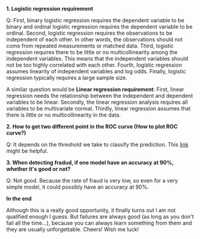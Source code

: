 **1. Logistic regression requirement**

Q: First, binary logistic regression requires the dependent variable to be binary and ordinal logistic regression requires the dependent variable to be ordinal. Second, logistic regression requires the observations to be independent of each other.  In other words, the observations should not come from repeated measurements or matched data. Third, logistic regression requires there to be little or no multicollinearity among the independent variables. This means that the independent variables should not be too highly correlated with each other. Fourth, logistic regression assumes linearity of independent variables and log odds. Finally, logistic regression typically requires a large sample size. 

A similar question would be **Linear regression requirement**: First, linear regression needs the relationship between the independent and dependent variables to be linear. Secondly, the linear regression analysis requires all variables to be multivariate normal. Thirdly, linear regression assumes that there is little or no multicollinearity in the data.  

**2. How to get two different point in the ROC curve (How to plot ROC curve?)**

Q: It depends on the threshold we take to classify the prediction. This [link](https://towardsdatascience.com/understanding-the-roc-curve-in-three-visual-steps-795b1399481c) might be helpful.

**3. When detecting fradud, if one model have an accuracy at 90%, whether it's good or not?**

Q: Not good. Because the rate of fraud is very low, so even for a very simple model, it could possibly have an accuracy at 90%.


**In the end**

Although this is a really good opportunity, it finally turns out I am not qualified enough I guess. But failures are always good (as long as you don't fail all the time...), because you can always learn something from them and they are usually unforgettable. Cheers! Wish me luck! 
